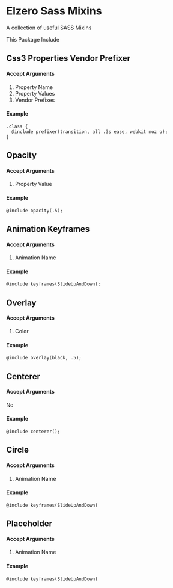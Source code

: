 # Elzero Sass Mixins
A collection of useful SASS Mixins

This Package Include

## Css3 Properties Vendor Prefixer

#### Accept Arguments 

1. Property Name
2. Property Values
3. Vendor Prefixes

#### Example

```
.class {
  @include prefixer(transition, all .3s ease, webkit moz o);
}
 ```

## Opacity

#### Accept Arguments 

1. Property Value

#### Example

`@include opacity(.5);`

## Animation Keyframes

#### Accept Arguments 

1. Animation Name

#### Example

`@include keyframes(SlideUpAndDown);`

## Overlay

#### Accept Arguments 

1. Color

#### Example

`@include overlay(black, .5);`

## Centerer

#### Accept Arguments 

No

#### Example

`@include centerer();`

## Circle

#### Accept Arguments 

1. Animation Name

#### Example

`@include keyframes(SlideUpAndDown)`

## Placeholder

#### Accept Arguments 

1. Animation Name

#### Example

`@include keyframes(SlideUpAndDown)`
